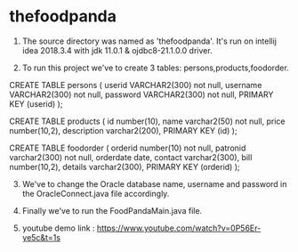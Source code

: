 # thefoodpanda

1. The source directory was named as 'thefoodpanda'.
   It's run on intellij idea 2018.3.4 with jdk 11.0.1 
   & ojdbc8-21.1.0.0 driver.

2. To run this project we've to create 3 tables:
   persons,products,foodorder.

CREATE TABLE persons
( 
	userid VARCHAR2(300) not null,
	username VARCHAR2(300) not null,
        password VARCHAR2(300) not null,
	PRIMARY KEY (userid)
);

CREATE TABLE products
( 
	id number(10),
	name varchar2(50) not null,
	price number(10,2),
	description varchar2(200),
	PRIMARY KEY (id)
);

CREATE TABLE foodorder
( 
	orderid number(10) not null,
	patronid varchar2(300) not null,
	orderdate date,
	contact varchar2(300),
        bill number(10,2),
        details varchar2(300),
	PRIMARY KEY (orderid)
);


3. We've to change the Oracle database name, username and password in the OracleConnect.java file accordingly.

4. Finally we've to run the FoodPandaMain.java file.
5. youtube demo link : https://www.youtube.com/watch?v=0P56Er-ye5c&t=1s
